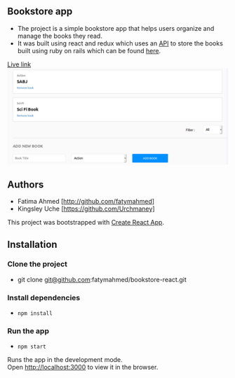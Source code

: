 ## Bookstore app
- The project is a simple bookstore app that helps users organize and manage the books they read.
- It was built using react and redux which uses an [API](https://bookstore-backends.herokuapp.com/books) to store the books built using ruby on rails which can be found [here](https://github.com/fatymahmed/bookstore-backend).

[Live link](https://bookstore-react-app.herokuapp.com)
![screenshot](./bookstore.png)


## Authors
- Fatima Ahmed [http://github.com/fatymahmed]
- Kingsley Uche [https://github.com/Urchmaney] <br>

This project was bootstrapped with [Create React App](https://github.com/facebook/create-react-app).

## Installation

### Clone the project
- git clone git@github.com:fatymahmed/bookstore-react.git

### Install dependencies
- `npm install`

### Run the app
 - `npm start`

Runs the app in the development mode.<br />
Open [http://localhost:3000](http://localhost:3000) to view it in the browser.


